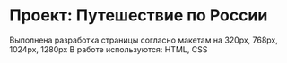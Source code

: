 # Проект: Путешествие по России

Выполнена разработка страницы согласно макетам на 320px, 768px, 1024px, 1280px
В работе используются: HTML, CSS
